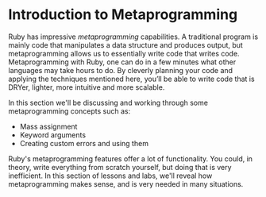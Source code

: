 # Introduction to Metaprogramming

Ruby has impressive _metaprogramming_ capabilities. A traditional program is
mainly code that manipulates a data structure and produces output, but
metaprogramming allows us to essentially write code that writes code.
Metaprogramming with Ruby, one can do in a few minutes what other languages may
take hours to do. By cleverly planning your code and applying the techniques
mentioned here, you’ll be able to write code that is DRYer, lighter, more
intuitive and more scalable.

In this section we'll be discussing and working through some metaprogramming
concepts such as:

* Mass assignment
* Keyword arguments
* Creating custom errors and using them

Ruby's metaprogramming features offer a lot of functionality. You could, in
theory, write everything from scratch yourself, but doing that is very
inefficient. In this section of lessons and labs, we'll reveal how
metaprogramming makes sense, and is very needed in many situations.
